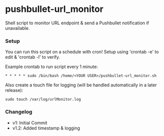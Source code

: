 # pushbullet-url_monitor

Shell script to monitor URL endpoint &amp; send a Pushbullet notification if unavailable.

### Setup
You can run this script on a schedule with cron! Setup using 'crontab -e' to edit & 'crontab -l' to verify.

Example crontab to run script every 1 minute:
```
* * * * * sudo /bin/bash /home/<YOUR USER>/pushbullet-url_monitor.sh
```

Also create a touch file for logging (will be handled automatically in a later release):
```
sudo touch /var/log/urlMonitor.log
```

### Changelog
- v1: Initial Commit
- v1.2: Added timestamp & logging
